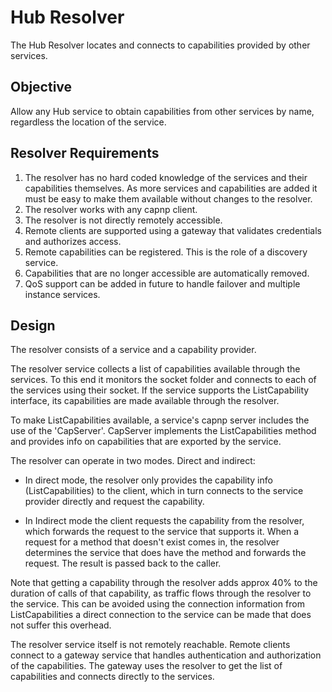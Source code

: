 # Hub Resolver

The Hub Resolver locates and connects to capabilities provided by other services.

## Objective

Allow any Hub service to obtain capabilities from other services by name, regardless the location of the service.


## Resolver Requirements

1. The resolver has no hard coded knowledge of the services and their capabilities themselves. As more services and capabilities are added it must be easy to make them available without changes to the resolver.
2. The resolver works with any capnp client.
3. The resolver is not directly remotely accessible. 
3. Remote clients are supported using a gateway that validates credentials and authorizes access.
4. Remote capabilities can be registered. This is the role of a discovery service.
5. Capabilities that are no longer accessible are automatically removed. 
6. QoS support can be added in future to handle failover and multiple instance services.


## Design

The resolver consists of a service and a capability provider. 

The resolver service collects a list of capabilities available through the services. To this end it monitors the socket folder and connects to each of the services using their socket. If the service supports the ListCapability interface, its capabilities are made available through the resolver.

To make ListCapabilities available, a service's capnp server includes the use of the 'CapServer'. CapServer implements the ListCapabilities method and provides info on capabilities that are exported by the service. 

The resolver can operate in two modes. Direct and indirect:
* In direct mode, the resolver only provides the capability info (ListCapabilities) to the client, which in turn connects to the service provider directly and request the capability.

* In Indirect mode the client requests the capability from the resolver, which forwards the request to the service that supports it. When a request for a method that doesn't exist comes in, the resolver determines the service that does have the method and forwards the request. The result is passed back to the caller.

Note that getting a capability through the resolver adds approx 40% to the duration of calls of that capability, as traffic flows through the resolver to the service. This can be avoided using the connection information from ListCapabilities a direct connection to the service can be made that does not suffer this overhead.

The resolver service itself is not remotely reachable. Remote clients connect to a gateway service that handles authentication and authorization of the capabilities. The gateway uses the resolver to get the list of capabilities and connects directly to the services.
